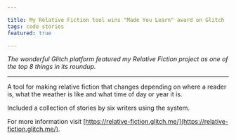 ```yaml
---

title: My Relative Fiction tool wins "Made You Learn" award on Glitch
tags: code stories
featured: true

---
```


_The wonderful Glitch platform featured my Relative Fiction project as one of the top 8 things in its roundup._

---

A tool for mak­ing re­l­at­ive fic­tion that changes de­pend­ing on where a reader is, what the weather is like and what time of day or year it is.

Included a col­lec­tion of stor­ies by six writers us­ing the sys­tem.

For more in­form­a­tion visit [https://relative-fiction.glitch.me/](https://relative-fiction.glitch.me/).